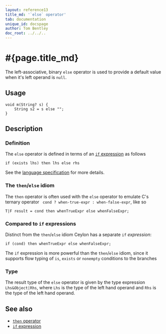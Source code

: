```yaml
---
layout: reference13
title_md: '`else` operator'
tab: documentation
unique_id: docspage
author: Tom Bentley
doc_root: ../../..
---
```


# #{page.title_md}

The left-associative, binary `else` operator is used to provide a default value
when it's left operand is `null`.

## Usage 

<!-- try: -->
    void m(String? s) {
        String s2 = s else "";
    }

## Description

### Definition

The `else` operator is defined in terms of an [`if` expression](../../expression/if/) as follows

<!-- check:none -->
<!-- try: -->
    if (exists lhs) then lhs else rhs

See the [language specification](#{site.urls.spec_current}#conditionals) for more details.

### The `then`/`else` idiom

The `then` operator is often used with the `else` operator to emulate
C's ternary operator ` cond ? when-true-expr : when-false-expr`, like so

    T|F result = cond then whenTrueExpr else whenFalseExpr;

### Compared to `if` expressions

Distinct from the `then`/`else` idiom Ceylon has a separate `if` *expression*:

    if (cond) then whenTrueExpr else whenFalseExpr;
    
The `if` expression is more powerful than the `then`/`else` idiom, since it 
supports flow typing of `is`, `exists` or `nonempty` conditions to the branches


### Type

The result type of the `else` operator is given by the type expression `Lhs&Object|Rhs`, where
`Lhs` is the type of the left hand operand and 
`Rhs` is the type of the left hand operand.


## See also

* [`then` operator](../then/)
* [`if` expression](../../expression/if/)

